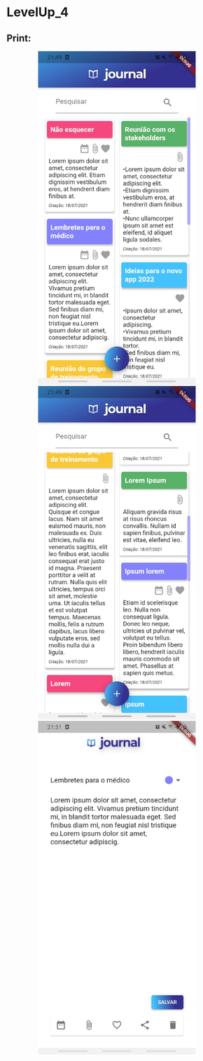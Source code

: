 # LevelUp_4

## Print:

<p align="center">
  <img width="360" height="760" src="/assets/images/Home1.jpg">
  <img width="360" height="760" src="/assets/images/Home2.jpg">
  <img width="360" height="760" src="/assets/images/create.jpg">
</p>
